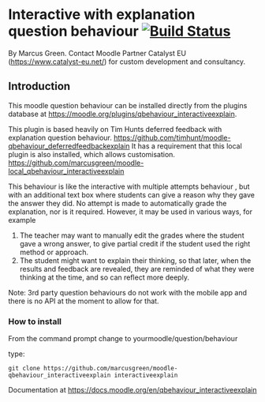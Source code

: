 # Interactive with explanation question behaviour [![Build Status](https://travis-ci.com/marcusgreen/moodle-qbehaviour_interactiveexplain.svg?branch=master)](https://travis-ci.com/marcusgreen/moodle-qbehaviour_interactiveexplain)
By Marcus Green.
Contact Moodle Partner Catalyst EU (https://www.catalyst-eu.net/) for custom development and consultancy.

## Introduction

This moodle question behaviour can be installed directly from the plugins database at
https://moodle.org/plugins/qbehaviour_interactiveexplain.

This plugin is based heavily on Tim Hunts
deferred feedback with explanation question behaviour.
https://github.com/timhunt/moodle-qbehaviour_deferredfeedbackexplain
It has a requirement that this local plugin is also installed, which allows customisation. https://github.com/marcusgreen/moodle-local_qbehaviour_interactiveexplain

This behaviour is  like the interactive with multiple attempts behaviour , but with an additional text box where students can give a reason why they gave the answer they did.
No attempt is made to automatically grade the explanation, nor is it required.
However, it may be used in various ways, for example

1. The teacher may want to manually edit the grades where the student gave a wrong answer, to give partial credit if the student used the right method or approach.
2. The student might want to explain their thinking, so that later, when the results and feedback are revealed, they are reminded of what they were thinking at the time, and so can reflect more deeply.

Note: 3rd party question behaviours do not work with the mobile app and there is no API at the moment to allow for that.

### How to install

From the command prompt change to
yourmoodle/question/behaviour

type:
```
git clone https://github.com/marcusgreen/moodle-qbehaviour_interactiveexplain interactiveexplain

```
Documentation at https://docs.moodle.org/en/qbehaviour_interactiveexplain


